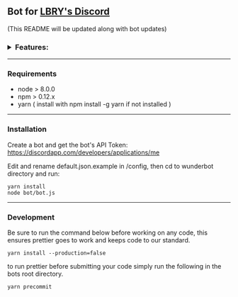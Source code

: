 ## Bot for [LBRY's Discord](https://discord.gg/tgnNHf5)

(This README will be updated along with bot updates)

<h3>
<details><summary>Features:</summary>

* Price bot displays price of lbc for currency given.

  * _Responds to `!price <cur> <amount>`_

* Stats bot displays current market stats of lbc.

  * _Responds to `!stats`_

* Hash bot displays current hashrate of lbc network. Also Includes to calculate given MH/s to LBC & fiat per hr, day, week, month.

  * _Responds to `!hash`_

  * _Responds to `!hash power <MH/s> <fiat>`_

* AltStats bot displays current market stats of specfied currency

  * _Responds to `!altstats <coin>`_

* AltPrice bot displays current price for given coin and currency

  * _Responds to `!altprice <coin> <currency> <amount>`_

* Github Release Notes bot displays release notes for current lbry-app release.

  * _Responds to `!releasenotes`_

  * _(moderator only) `!releasenotes post` - send to release notes channel_

* Purge Bot deletes X amount of messages.

  * _(moderator only) Responds to `!purge <X>`_

* Speech bot displays top claim from provided image name(coming soon posting to speech).

  * _Responds to `!speech <imagename>`_

* Welcome bot sends Direct Message when new users join,

  * _(moderator only) Responds to `!welcome <@username>`_

* Timeout bot assigns members the timeout roll for X-minutes where they are restricted from talking

  * _(moderator only) Responds to `!timeout <@username> <Mins>`_

* Roll Setter bot allows users to assign themselves rolls

  * _Responds to `!addrole <role>` - Adds to Role_

  * _Responds to `!delrole <role>` - Deletes from Role_

  * _Responds to `!roles` - List Available Roles_

* LBRY URL Linker displays lbry:// urls as open.lbry.io links to make them clickable

* LBRY claim bot displays recent publishes on the lbry protocol

* IRC bot to connect an irc channel with discord

* Spam Detection Bot to Prevent Discord Raids and Spammers

* Dynamic plugin loading with permission support.

</details>
</h3>

---

### Requirements

* node > 8.0.0
* npm > 0.12.x
* yarn ( install with npm install -g yarn if not installed )

---

### Installation

Create a bot and get the bot's API Token: https://discordapp.com/developers/applications/me

Edit and rename default.json.example in /config, then cd to wunderbot directory and run:

```
yarn install
node bot/bot.js
```

---

### Development

Be sure to run the command below before working on any code, this ensures prettier goes to work and keeps code to our standard.

```
yarn install --production=false
```

to run prettier before submitting your code simply run the following in the bots root directory.

```
yarn precommit
```
